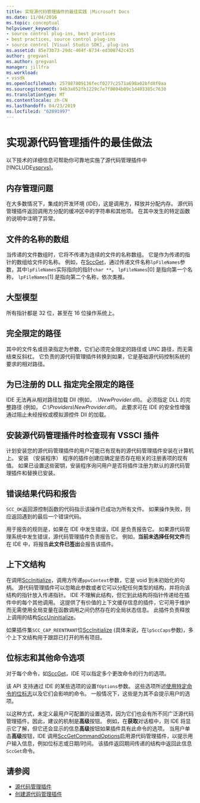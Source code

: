 ```yaml
---
title: 实现源代码管理插件的最佳实践 |Microsoft Docs
ms.date: 11/04/2016
ms.topic: conceptual
helpviewer_keywords:
- source control plug-ins, best practices
- best practices, source control plug-ins
- source control [Visual Studio SDK], plug-ins
ms.assetid: 85e73b73-29dc-464f-8734-ed308742c435
author: gregvanl
ms.author: gregvanl
manager: jillfra
ms.workload:
- vssdk
ms.openlocfilehash: 257987809136fecf0277c2571a698a02bfd8f9aa
ms.sourcegitcommit: 94b3a052fb1229c7e7f8804b09c1d403385c7630
ms.translationtype: MT
ms.contentlocale: zh-CN
ms.lasthandoff: 04/23/2019
ms.locfileid: "62891997"
---
```

# <a name="best-practices-for-implementing-a-source-control-plug-in"></a>实现源代码管理插件的最佳做法
以下技术的详细信息可帮助你可靠地实施了源代码管理插件中[!INCLUDE[vsprvs](../code-quality/includes/vsprvs_md.md)]。

## <a name="memory-management-issues"></a>内存管理问题
 在大多数情况下，集成的开发环境 (IDE)，这是调用方，释放并分配内存。 源代码管理插件返回调用方分配的缓冲区中的字符串和其他项。 在其中发生的特定函数的说明中注明了异常。

## <a name="arrays-of-file-names"></a>文件的名称的数组
 当传递的文件数组时，它将不传递为连续的文件的名称数组。 它是作为传递的指针的数组给文件的名称。 例如，在[SccGet](../extensibility/sccget-function.md)，通过传递文件名称`lpFileNames`参数，其中`lpFileNames`实际指向的指针`char **`。 `lpFileNames`[0] 是指向第一个名称， `lpFileNames`[1] 是指向第二个名称，依次类推。

## <a name="large-model"></a>大型模型
 所有指针都是 32 位，甚至在 16 位操作系统上。

## <a name="fully-qualified-paths"></a>完全限定的路径
 其中的文件名或目录指定为参数，它们必须完全限定的路径或 UNC 路径，而无需结束反斜杠。 它负责的源代码管理插件转换到如果，它是基础源代码控制系统的要求的相对路径。

## <a name="specify-a-fully-qualified-path-for-the-registered-dll"></a>为已注册的 DLL 指定完全限定的路径
 IDE 无法再从相对路径加载 Dll (例如， *.\NewProvider.dll*)。 必须指定 DLL 的完整路径 (例如， *C:\Providers\NewProvider.dll*)。 此要求可在 IDE 的安全性增强通过阻止未经授权或模拟源控件 Dll 的加载。

## <a name="check-for-an-existing-vssci-plug-in-when-you-install-your-source-control-plug-in"></a>安装源代码管理插件时检查现有 VSSCI 插件
 计划安装您的源代码管理插件的用户可能已有现有的源代码管理插件安装在计算机上。 安装 （安装程序） 程序的插件创建应确定是否存在相关的注册表项的现有值。 如果已设置这些密钥，安装程序询问用户是否将插件注册为默认的源代码管理插件和替换已安装。

## <a name="error-result-codes-and-reporting"></a>错误结果代码和报告
 `SCC_OK`返回源控制函数的代码指示该操作已成功为所有文件。 如果操作失败，则应返回遇到的最后一个错误代码。

 用于报告的规则是，如果在 IDE 中发生错误，IDE 是负责报告它。 如果源代码管理系统中发生错误，源代码管理插件负责报告它。 例如，**当前未选择任何文件**而在 IDE 中，将报告**此文件已签出**会报告该插件。

## <a name="the-context-structure"></a>上下文结构
 在调用[SccInitialize](../extensibility/sccinitialize-function.md)，调用方传递`ppvContext`参数，它是 void 到未初始化的句柄。 源代码管理插件可以忽略此参数或者它可以分配任何类型的结构，并将向该结构的指针放入传递指针。 IDE 不理解此结构，但它到此结构将指针传递给在插件中的每个其他调用。 这提供了有价值的上下文缓存信息的插件，它可用于维护而无需使用全局变量在函数调用之间仍然存在的全局状态信息。 此插件负责释放上调用的结构[SccUninitialize](../extensibility/sccuninitialize-function.md)。

 如果插件集`SCC_CAP_REENTRANT`位[SccInitialize](../extensibility/sccinitialize-function.md) (具体来说，在`lpSccCaps`参数)，多个上下文结构用于跟踪已打开的所有项目。

## <a name="bitflags-and-other-command-options"></a>位标志和其他命令选项
 对于每个命令，如[SccGet](../extensibility/sccget-function.md)，IDE 可以指定多个更改命令的行为的选项。

 该 API 支持通过 IDE 的某些选项的设置`fOptions`参数。 这些选项所述[使用特定命令的位标志](../extensibility/bitflags-used-by-specific-commands.md)以及它们会影响的命令。 一般情况下，这些是为其不会提示用户的选项。

 以这种方式，未定义最用户可配置的设置选项，因为它们也会有所不同广泛源代码管理插件。因此，建议的机制是**高级**按钮。 例如，在**获取**对话框中，则 IDE 将显示它了解，但它还会显示的信息**高级**按钮如果插件具有此命令的选项。 当用户单击**高级**按钮，IDE 调用[SccGetCommandOptions](../extensibility/sccgetcommandoptions-function.md)启用源代码管理插件，以提示用户输入信息，例如位标志或日期/时间。 该插件返回期间传递的结构中返回此信息`SccGet`命令。

## <a name="see-also"></a>请参阅
- [源代码管理插件](../extensibility/source-control-plug-ins.md)
- [创建源代码管理插件](../extensibility/internals/creating-a-source-control-plug-in.md)